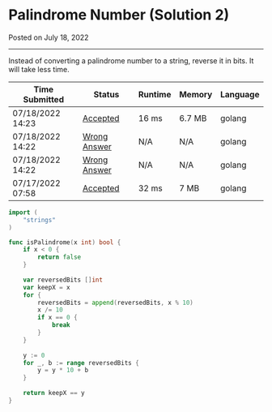 # Palindrome Number (Solution 2)

Posted on July 18, 2022

---

Instead of converting a palindrome number to a string, reverse it in bits. It will take less time.


<table class=""><colgroup><col><col><col><col><col></colgroup><thead class="ant-table-thead"><tr><th class="time-column__1guG"><span class="ant-table-header-column"><div><span class="ant-table-column-title">Time Submitted</span><span class="ant-table-column-sorter"></span></div></span></th><th class="status-column__3SUg"><span class="ant-table-header-column"><div><span class="ant-table-column-title">Status</span><span class="ant-table-column-sorter"></span></div></span></th><th class="runtime-column__1ka_"><span class="ant-table-header-column"><div><span class="ant-table-column-title">Runtime</span><span class="ant-table-column-sorter"></span></div></span></th><th class="memory-column__1dxp"><span class="ant-table-header-column"><div><span class="ant-table-column-title">Memory</span><span class="ant-table-column-sorter"></span></div></span></th><th class="lang-column__tR-8"><span class="ant-table-header-column"><div><span class="ant-table-column-title">Language</span><span class="ant-table-column-sorter"></span></div></span></th></tr></thead><tbody class="ant-table-tbody"><tr class="ant-table-row ant-table-row-level-0" data-row-key="750013529"><td class="time-column__1guG">07/18/2022 14:23</td><td class="status-column__3SUg"><a href="/submissions/detail/750013529/" target="_blank" class="ac__35gz" data-submission-id="750013529">Accepted</a></td><td class="runtime-column__1ka_">16 ms</td><td class="memory-column__1dxp">6.7 MB</td><td class="lang-column__tR-8">golang</td></tr><tr class="ant-table-row ant-table-row-level-0" data-row-key="750012750"><td class="time-column__1guG">07/18/2022 14:22</td><td class="status-column__3SUg"><a href="/submissions/detail/750012750/" target="_blank" class="error__B-Nx" data-submission-id="750012750">Wrong Answer</a></td><td class="runtime-column__1ka_">N/A</td><td class="memory-column__1dxp">N/A</td><td class="lang-column__tR-8">golang</td></tr><tr class="ant-table-row ant-table-row-level-0" data-row-key="750012515"><td class="time-column__1guG">07/18/2022 14:22</td><td class="status-column__3SUg"><a href="/submissions/detail/750012515/" target="_blank" class="error__B-Nx" data-submission-id="750012515">Wrong Answer</a></td><td class="runtime-column__1ka_">N/A</td><td class="memory-column__1dxp">N/A</td><td class="lang-column__tR-8">golang</td></tr><tr class="ant-table-row ant-table-row-level-0" data-row-key="748920929"><td class="time-column__1guG">07/17/2022 07:58</td><td class="status-column__3SUg"><a href="/submissions/detail/748920929/" target="_blank" class="ac__35gz" data-submission-id="748920929">Accepted</a></td><td class="runtime-column__1ka_">32 ms</td><td class="memory-column__1dxp">7 MB</td><td class="lang-column__tR-8">golang</td></tr></tbody></table>

```go
import (
    "strings"
)

func isPalindrome(x int) bool {
    if x < 0 {
		return false
	}
    
    var reversedBits []int
    var keepX = x
    for {
        reversedBits = append(reversedBits, x % 10)
        x /= 10
        if x == 0 {
            break
        }
    }
    
    y := 0
    for _, b := range reversedBits {
        y = y * 10 + b
    }
    
    return keepX == y
}
```